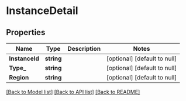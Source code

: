 # InstanceDetail

## Properties
Name | Type | Description | Notes
------------ | ------------- | ------------- | -------------
**InstanceId** | **string** |  | [optional] [default to null]
**Type_** | **string** |  | [optional] [default to null]
**Region** | **string** |  | [optional] [default to null]

[[Back to Model list]](../README.md#documentation-for-models) [[Back to API list]](../README.md#documentation-for-api-endpoints) [[Back to README]](../README.md)


